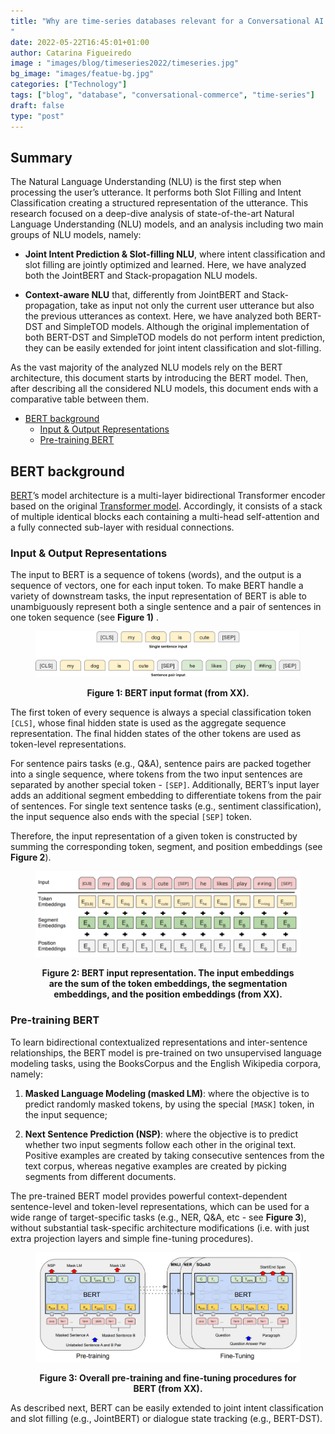 ```yaml
---
title: "Why are time-series databases relevant for a Conversational AI platform?
"
date: 2022-05-22T16:45:01+01:00
author: Catarina Figueiredo
image : "images/blog/timeseries2022/timeseries.jpg"
bg_image: "images/featue-bg.jpg"
categories: ["Technology"]
tags: ["blog", "database", "conversational-commerce", "time-series"]
draft: false
type: "post"
---
```

## Summary

The Natural Language Understanding (NLU) is the first step when processing the user’s utterance. It performs both Slot Filling and Intent Classification creating a structured representation of the utterance.
This research focused on a deep-dive analysis of state-of-the-art Natural Language Understanding (NLU) models, and an analysis including two main groups of NLU models, namely:

- **Joint Intent Prediction & Slot-filling NLU**, where intent classification and slot filling are jointly optimized and learned. Here, we have analyzed both the JointBERT and Stack-propagation NLU models.

- **Context-aware NLU** that, differently from JointBERT and Stack-propagation, take as input not only the current user utterance but also the previous utterances as context. Here, we have analyzed both BERT-DST and SimpleTOD models. Although the original implementation of both BERT-DST and SimpleTOD models do not perform intent prediction, they can be easily extended for joint intent classification and slot-filling.

As the vast majority of the analyzed NLU models rely on the BERT architecture, this document starts by introducing the BERT model. Then, after describing all the considered NLU models, this document ends with a comparative table between them.

- [BERT background](#bert-background)
  * [Input & Output Representations](#input-output-bert)
  * [Pre-training BERT](#pre-training-bert)

    
## BERT background

[BERT](https://arxiv.org/pdf/1810.04805.pdf)’s model architecture is a multi-layer bidirectional Transformer encoder based on the original [Transformer model](https://proceedings.neurips.cc/paper/2017/hash/3f5ee243547dee91fbd053c1c4a845aa-Abstract.html). Accordingly, it consists of a stack of multiple identical blocks each containing a multi-head self-attention and a fully connected sub-layer with residual connections.

### Input & Output Representations <a name="input-output-bert"></a>

The input to BERT is a sequence of tokens (words), and the output is a sequence of vectors, one for each input token. To make BERT handle a variety of downstream tasks, the input representation of BERT is able to unambiguously represent both a single sentence and a pair of sentences in one token sequence (see  **Figure 1)** .

<figure>
<p align="center">
<img src="/images/blog/NLU2022/BERT_input_format.png"  alt="BERT input format" width="650"/>
</p>
<figcaption align = "center"><b>Figure 1: BERT input format (from XX).</b></figcaption>
</figure>


The first token of every sequence is always a special classification token `[CLS]`, whose final hidden state is used as the aggregate sequence representation. The final hidden states of the other tokens are used as token-level representations.

For sentence pairs tasks (e.g., Q&A), sentence pairs are packed together into a single sequence, where tokens from the two input sentences are separated by another special token - `[SEP]`. Additionally, BERT’s input layer adds an additional segment embedding to differentiate tokens from the pair of sentences. For single text sentence tasks (e.g., sentiment classification), the input sequence also ends with the special `[SEP]` token.

Therefore, the input representation of a given token is constructed by summing the corresponding token, segment, and position embeddings (see  **Figure 2**).

<figure>
<p align="center">
<img src="/images/blog/NLU2022/BERT_input_representation.png"  alt="BERT input format" width="550"/>
</p>
<figcaption align = "center"><b>Figure 2: BERT input representation. The input embeddings are the sum of the token embeddings, the segmentation embeddings, and the position embeddings (from XX).</b></figcaption>
</figure>

### Pre-training BERT <a name="pre-training-bert"></a>

To learn bidirectional contextualized representations and inter-sentence relationships, the BERT model is pre-trained 
on two unsupervised language modeling tasks, using the BooksCorpus and the English Wikipedia corpora, namely:

1. **Masked Language Modeling (masked LM)**: where the objective is to predict randomly masked tokens, 
by using the special `[MASK]` token, in the input sequence;

2. **Next Sentence Prediction (NSP)**: where the objective is to predict whether two input segments follow each other in 
the original text. Positive examples are created by taking consecutive sentences from the text corpus, 
whereas negative examples are created by picking segments from different documents.

The pre-trained BERT model provides powerful context-dependent sentence-level and token-level representations,
which can be used for a wide range of target-specific tasks (e.g., NER, Q&A, etc - see **Figure 3**), without substantial 
task-specific architecture modifications (i.e. with just extra projection layers and simple fine-tuning procedures).

<figure>
<p align="center">
<img src="/images/blog/NLU2022/BERT_finetuning.png"  alt="BERT input format" width="550"/>
</p>
<figcaption align = "center"><b>Figure 3: Overall pre-training and fine-tuning procedures for BERT (from XX).</b></figcaption>
</figure>

As described next, BERT can be easily extended to joint intent classification and slot filling (e.g., JointBERT) or
dialogue state tracking (e.g., BERT-DST).
